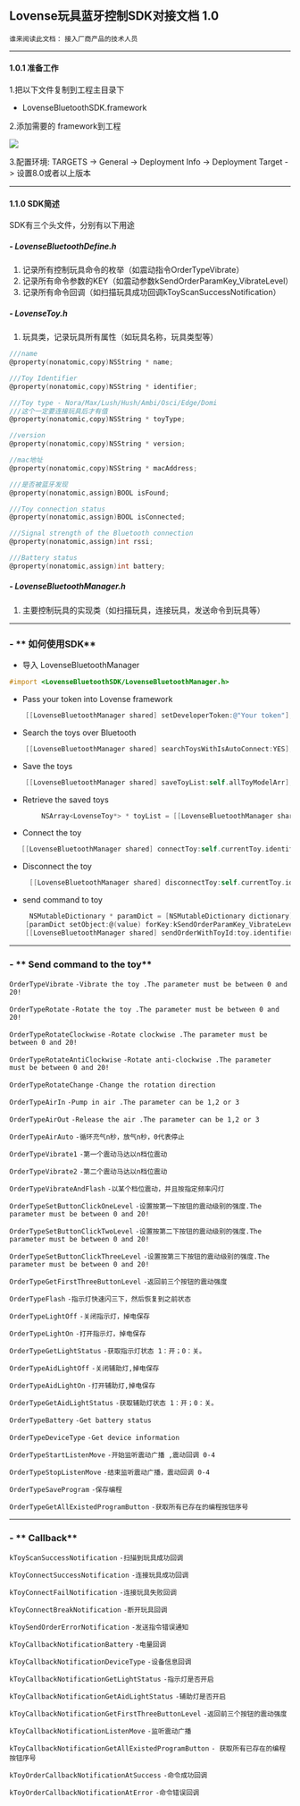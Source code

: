 ## Lovense玩具蓝牙控制SDK对接文档 1.0
`谁来阅读此文档：`
`接入厂商产品的技术人员`


------------


#### 1.0.1 准备工作
1.把以下文件复制到工程主目录下
-  LovenseBluetoothSDK.framework

2.添加需要的 framework到工程

![](https://www.showdoc.cc/server/api/common/visitfile/sign/8d09f12716dceb90b3ced5223ad1b3aa?showdoc=.jpg)

3.配置环境:
TARGETS -> General -> Deployment Info -> Deployment Target -> 设置8.0或者以上版本


------------


#### 1.1.0  SDK简述

SDK有三个头文件，分别有以下用途
##### - LovenseBluetoothDefine.h
1. 记录所有控制玩具命令的枚举（如震动指令OrderTypeVibrate）
2. 记录所有命令参数的KEY（如震动参数kSendOrderParamKey_VibrateLevel）
3. 记录所有命令回调（如扫描玩具成功回调kToyScanSuccessNotification）

##### - LovenseToy.h
1. 玩具类，记录玩具所有属性（如玩具名称，玩具类型等）

```objective-c
///name
@property(nonatomic,copy)NSString * name;

///Toy Identifier
@property(nonatomic,copy)NSString * identifier;

///Toy type - Nora/Max/Lush/Hush/Ambi/Osci/Edge/Domi
///这个一定要连接玩具后才有值
@property(nonatomic,copy)NSString * toyType;

//version
@property(nonatomic,copy)NSString * version;

//mac地址
@property(nonatomic,copy)NSString * macAddress;

///是否被蓝牙发现
@property(nonatomic,assign)BOOL isFound;

///Toy connection status
@property(nonatomic,assign)BOOL isConnected;

///Signal strength of the Bluetooth connection
@property(nonatomic,assign)int rssi;

///Battery status
@property(nonatomic,assign)int battery;
```

##### - LovenseBluetoothManager.h
1. 主要控制玩具的实现类（如扫描玩具，连接玩具，发送命令到玩具等）


------------

### - ** 如何使用SDK**


- 导入 LovenseBluetoothManager 

```objective-c
#import <LovenseBluetoothSDK/LovenseBluetoothManager.h>

```

-   Pass your token into Lovense framework

```objective-c
    [[LovenseBluetoothManager shared] setDeveloperToken:@"Your token"];
```


-  Search the toys over Bluetooth

```objective-c
    [[LovenseBluetoothManager shared] searchToysWithIsAutoConnect:YES];

```

-  Save the toys

```objective-c
    [[LovenseBluetoothManager shared] saveToyList:self.allToyModelArr];
```

-  Retrieve the saved toys

```objective-c
        NSArray<LovenseToy*> * toyList = [[LovenseBluetoothManager shared] getSavedToyList];

```

-   Connect the toy

```objective-c
   [[LovenseBluetoothManager shared] connectToy:self.currentToy.identifier];

```


-   Disconnect the  toy

```objective-c
     [[LovenseBluetoothManager shared] disconnectToy:self.currentToy.identifier];

```

-   send command to  toy

```objective-c
     NSMutableDictionary * paramDict = [NSMutableDictionary dictionary];
    [paramDict setObject:@(value) forKey:kSendOrderParamKey_VibrateLevel];
    [[LovenseBluetoothManager shared] sendOrderWithToyId:toy.identifier andOrderType:OrderTypeVibrate andParamDict:paramDict ];

```


------------


### - ** Send command to the toy**

`OrderTypeVibrate`
`-Vibrate the toy .The parameter must be between 0 and 20!`

`OrderTypeRotate`
`-Rotate the toy .The parameter must be between 0 and 20!`

`OrderTypeRotateClockwise`
`-Rotate clockwise .The parameter must be between 0 and 20!`

`OrderTypeRotateAntiClockwise`
`-Rotate anti-clockwise .The parameter must be between 0 and 20!`

`OrderTypeRotateChange`
`-Change the rotation direction`

`OrderTypeAirIn`
`-Pump in air .The parameter can be 1,2 or 3`

`OrderTypeAirOut`
`-Release the air .The parameter can be 1,2 or 3`

`OrderTypeAirAuto`
`-循环充气n秒，放气n秒，0代表停止`

`OrderTypeVibrate1`
`-第一个震动马达以n档位震动`

`OrderTypeVibrate2`
`-第二个震动马达以n档位震动`

`OrderTypeVibrateAndFlash`
`-以某个档位震动，并且按指定频率闪灯`

`OrderTypeSetButtonClickOneLevel`
`-设置按第一下按钮的震动级别的强度.The parameter must be between 0 and 20!`

`OrderTypeSetButtonClickTwoLevel`
`-设置按第二下按钮的震动级别的强度.The parameter must be between 0 and 20!`

`OrderTypeSetButtonClickThreeLevel`
`-设置按第三下按钮的震动级别的强度.The parameter must be between 0 and 20!`

`OrderTypeGetFirstThreeButtonLevel`
`-返回前三个按钮的震动强度`

`OrderTypeFlash`
`-指示灯快速闪三下，然后恢复到之前状态`

`OrderTypeLightOff`
`-关闭指示灯，掉电保存`

`OrderTypeLightOn`
`-打开指示灯，掉电保存`

`OrderTypeGetLightStatus`
`-获取指示灯状态 1：开；0：关。`

`OrderTypeAidLightOff`
`-关闭辅助灯,掉电保存`

`OrderTypeAidLightOn`
`-打开辅助灯,掉电保存`

`OrderTypeGetAidLightStatus`
`-获取辅助灯状态 1：开；0：关。`

`OrderTypeBattery`
`-Get battery status`

`OrderTypeDeviceType`
`-Get device information`


`OrderTypeStartListenMove`
`-开始监听震动广播 ,震动回调 0-4`

`OrderTypeStopListenMove`
`-结束监听震动广播，震动回调 0-4`

`OrderTypeSaveProgram`
`-保存编程`

`OrderTypeGetAllExistedProgramButton`
`-获取所有已存在的编程按钮序号`



------------


### - ** Callback**

`kToyScanSuccessNotification`
`-扫描到玩具成功回调`

`kToyConnectSuccessNotification`
`-连接玩具成功回调`

`kToyConnectFailNotification`
`-连接玩具失败回调`

`kToyConnectBreakNotification`
`-断开玩具回调`

`kToySendOrderErrorNotification`
`-发送指令错误通知`

`kToyCallbackNotificationBattery`
`-电量回调`

`kToyCallbackNotificationDeviceType`
`-设备信息回调`

`kToyCallbackNotificationGetLightStatus`
`-指示灯是否开启`

`kToyCallbackNotificationGetAidLightStatus`
`-辅助灯是否开启`

`kToyCallbackNotificationGetFirstThreeButtonLevel`
`-返回前三个按钮的震动强度`

`kToyCallbackNotificationListenMove`
`-监听震动广播`

`kToyCallbackNotificationGetAllExistedProgramButton`
`- 获取所有已存在的编程按钮序号`

`kToyOrderCallbackNotificationAtSuccess`
`-命令成功回调`


`kToyOrderCallbackNotificationAtError`
`-命令错误回调`

